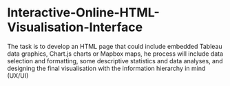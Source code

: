 # Interactive-Online-HTML-Visualisation-Interface
The task is to develop an HTML page that could include embedded Tableau data graphics, Chart.js charts or Mapbox maps,
he process will include data selection and formatting, some descriptive statistics and data analyses, and designing the final visualisation with the information hierarchy in mind (UX/UI) 
